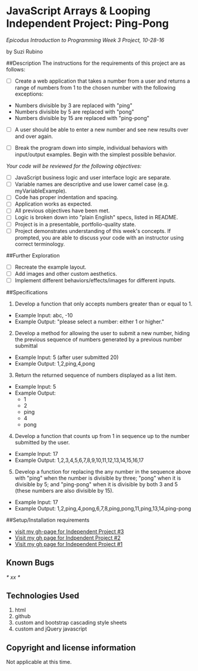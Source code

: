 # JavaScript Arrays & Looping Independent Project: Ping-Pong
_*Epicodus Introduction to Programming Week 3 Project, 10-28-16*_

by Suzi Rubino

##Description
The instructions for the requirements of this project are as follows:

- [ ] Create a web application that takes a number from a user and returns a range of numbers from 1 to the chosen number with the following exceptions:

- Numbers divisible by 3 are replaced with "ping"
- Numbers divisible by 5 are replaced with "pong"
- Numbers divisible by 15 are replaced with "ping-pong"

- [ ] A user should be able to enter a new number and see new results over and over again.

- [ ] Break the program down into simple, individual behaviors with input/output examples. Begin with the simplest possible behavior.

_*Your code will be reviewed for the following objectives:*_

- [ ] JavaScript business logic and user interface logic are separate.
- [ ] Variable names are descriptive and use lower camel case (e.g. myVariableExample).
- [ ] Code has proper indentation and spacing.
- [ ] Application works as expected.
- [ ] All previous objectives have been met.
- [ ] Logic is broken down into "plain English" specs, listed in README.
- [ ] Project is in a presentable, portfolio-quality state.
- [ ] Project demonstrates understanding of this week's concepts. If prompted, you are able to discuss your code with an instructor using correct terminology.

##Further Exploration
- [ ] Recreate the example layout.
- [ ] Add images and other custom aesthetics.
- [ ] Implement different behaviors/effects/images for different inputs.

##Specifications

1. Develop a function that only accepts numbers greater than or equal to 1.
  -  Example Input: abc, -10
  -  Example Output: "please select a number: either 1 or higher."

2. Develop a method for allowing the user to submit a new number, hiding the  previous sequence of numbers generated by a previous number submittal
  - Example Input: 5 (after user submitted 20)
  - Example Output: 1,2,ping,4,pong

3. Return the returned sequence of numbers displayed as a list item.
  - Example Input: 5
  - Example Output:
      - 1
      - 2
      - ping
      - 4
      - pong


4. Develop a function that counts up from 1 in sequence up to the number submitted by the user.
  - Example Input: 17
  - Example Output: 1,2,3,4,5,6,7,8,9,10,11,12,13,14,15,16,17

5. Develop a function for replacing the any number in the sequence above with "ping" when the number is divisible by three; "pong" when it is divisible by 5; and "ping-pong" when it is divisible by both 3 and 5 (these numbers are also divisible by 15).
  - Example Input: 17
  - Example Output: 1,2,ping,4,pong,6,7,8,ping,pong,11,ping,13,14,ping-pong


##Setup/Installation requirements
* [visit my gh-page for Independent Project #3](https://suzirubi.github.io/ping-pong)
* [Visit my gh page for Indpendent Project #2](https://suzirubi.github.io/Independent-Project-Week-2/)
* [Visit my gh page for Independent Project #1](https://suzirubi.github.io/portfolioFix/)

## Known Bugs
_* xx *_


## Technologies Used

1. html
2. github
3. custom and bootstrap cascading style sheets
4. custom and jQuery javascript

## Copyright and license information

Not applicable at this time.
